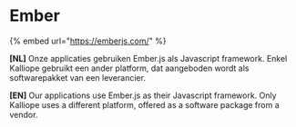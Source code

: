 # Ember

{% embed url="https://emberjs.com/" %}

**\[NL\]**  Onze applicaties gebruiken Ember.js als Javascript framework. Enkel Kalliope gebruikt een ander platform, dat aangeboden wordt als softwarepakket van een leverancier.

**\[EN\]** Our applications use Ember.js as their Javascript framework. Only Kalliope uses a different platform, offered as a software package from a vendor.

